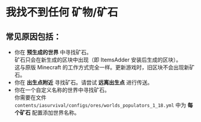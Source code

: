 # 我找不到任何 矿物/矿石

## 常见原因包括：

* 你在 **预生成的世界** 中寻找矿石。  
  矿石只会在新生成的区块中出现（即 ItemsAdder 安装后生成的区块）。  
  这与原版 Minecraft 的工作方式完全一样。更新游戏时，旧区块不会出现新矿石。
* 你在 **出生点附近** 寻找矿石。请尝试 **远离出生点** 进行传送。
* 你在一个自定义名称的世界中寻找矿石。  
  你需要在文件 `contents/iasurvival/configs/ores/worlds_populators_1_18.yml` 中为 **每个矿石** 配置添加世界名称。
